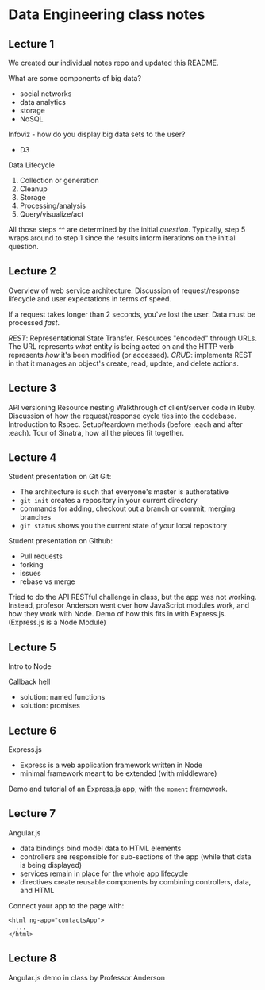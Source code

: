 # Data Engineering class notes

## Lecture 1

We created our individual notes repo and updated this README.

What are some components of big data?

* social networks
* data analytics
* storage
* NoSQL

Infoviz - how do you display big data sets to the user?

* D3

Data Lifecycle

1. Collection or generation
2. Cleanup
3. Storage
4. Processing/analysis
5. Query/visualize/act

All those steps ^^ are determined by the initial *question*. Typically, step 5 wraps around to step 1 since the results inform iterations on the initial question.

## Lecture 2

Overview of web service architecture. Discussion of request/response lifecycle and user expectations in terms of speed.

If a request takes longer than 2 seconds, you've lost the user. Data must be processed *fast*.

*REST*: Representational State Transfer. Resources "encoded" through URLs. The URL represents *what* entity is being acted on and the HTTP verb represents *how* it's been modified (or accessed).
*CRUD*: implements REST in that it manages an object's create, read, update, and delete actions.

## Lecture 3

API versioning
Resource nesting
Walkthrough of client/server code in Ruby. Discussion of how the request/response cycle ties into the codebase.
Introduction to Rspec. Setup/teardown methods (before :each and after :each). 
Tour of Sinatra, how all the pieces fit together.

## Lecture 4

Student presentation on Git
Git:

- The architecture is such that everyone's master is authoratative 
- `git init` creates a repository in your current directory
- commands for adding, checkout out a branch or commit, merging branches
- `git status` shows you the current state of your local repository

Student presentation on Github:

- Pull requests
- forking
- issues
- rebase vs merge

Tried to do the API RESTful challenge in class, but the app was not working.
Instead, profesor Anderson went over how JavaScript modules work, and how they work with Node. Demo of how this fits in with Express.js. (Express.js is a Node Module)

## Lecture 5

Intro to Node

Callback hell
  - solution: named functions
  - solution: promises

## Lecture 6

Express.js

- Express is a web application framework written in Node
- minimal framework meant to be extended (with middleware)

Demo and tutorial of an Express.js app, with the `moment` framework.

## Lecture 7

Angular.js

  - data bindings bind model data to HTML elements
  - controllers are responsible for sub-sections of the app (while that data is being displayed)
  - services remain in place for the whole app lifecycle
  - directives create reusable components by combining controllers, data, and HTML

Connect your app to the page with:

```
<html ng-app="contactsApp">
  ...
</html>
```

## Lecture 8

Angular.js demo in class by Professor Anderson



